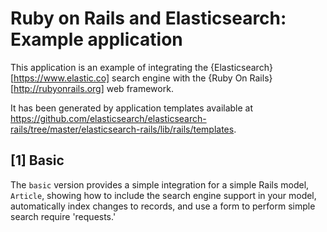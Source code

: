 # Ruby on Rails and Elasticsearch: Example application

This application is an example of integrating the {Elasticsearch}[https://www.elastic.co]
search engine with the {Ruby On Rails}[http://rubyonrails.org] web framework.

It has been generated by application templates available at
https://github.com/elasticsearch/elasticsearch-rails/tree/master/elasticsearch-rails/lib/rails/templates.

## [1] Basic

The `basic` version provides a simple integration for a simple Rails model, `Article`, showing how
to include the search engine support in your model, automatically index changes to records,
and use a form to perform simple search require 'requests.'

